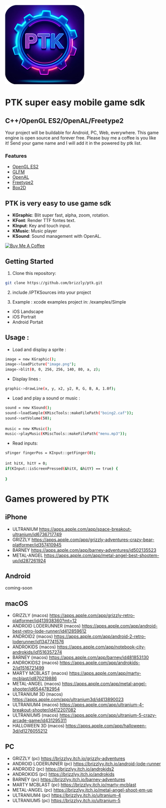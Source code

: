 <img src="logo.png" width="256" height="256">

# PTK super easy mobile game sdk
## C++/OpenGL ES2/OpenAL/Freetype2

Your project will be buildable for Android, PC, Web, everywhere.
This game engine is open source and forever free. Please buy me a coffee is you like it!
Send your game name and I will add it in the powered by ptk list.

### Features

- [OpenGL ES2](https://www.khronos.org/opengles/)
- [GLFM](https://github.com/brackeen/glfm)
- [OpenAL](https://github.com/kcat/openal-soft)
- [Freetype2](https://github.com/freetype/freetype)
- [Box2D](https://github.com/erincatto/box2d)


## PTK is very easy to use game sdk

- **KGraphic**: Blit super fast, alpha, zoom, rotation.
- **KFont**: Render TTF fontes text.
- **KInput**: Key and touch input.
- **KMusic**: Music player
- **KSound**: Sound management with OpenAL.

[![Buy Me A Coffee](https://cdn.buymeacoffee.com/buttons/default-orange.png)](https://www.buymeacoffee.com/jmapp)



## Getting Started

1. Clone this repository:
```bash
git clone https://github.com/brizzly/ptk.git
```
2. include /iPTKSources into your project   

3. Example : xcode examples project in: /examples/Simple
- iOS Landscape
- iOS Portrait
- Android Portait

## Usage : 

- Load and display a sprite :
```bash
image = new KGraphic();
image->loadPicture("image.png");
image->blit(0, 0, 256, 256, 140, 80, a, z);
```

- Display lines :
```bash
graphic->drawLine(x, y, x2, y2, R, G, B, A, 1.0f);
```

- Load and play a sound or music :
```bash
sound = new KSound();
sound->loadSample(KMiscTools::makeFilePath("boing2.caf"));
sound->setVolume(50);

music = new KMusic();
music->playMusic(KMiscTools::makeFilePath("menu.mp3"));
```

- Read inputs:
```bash
sFinger fingerPos = KInput::getFinger(0);

int hitX, hitY = 0;
if(KInput::isScreenPressed(&hitX, &hitY) == true) {

}
```



# Games prowered by PTK

## iPhone
- ULTRANIUM https://apps.apple.com/app/space-breakout-ultranium/id6736717749
- GRIZZLY https://apps.apple.com/app/grizzly-adventures-crazy-bear-platformer/id357410945
- BARNEY https://apps.apple.com/app/barney-adventures/id502135523
- METAL-ANGEL https://apps.apple.com/app/metal-angel-best-shootem-up/id287261924

## Android
coming-soon

## macOS
- GRIZZLY (macos) https://apps.apple.com/app/grizzly-retro-platformer/id413938360?mt=12
- ANDROID LODERUNNER (macos) https://apps.apple.com/app/android-best-retro-lode-runner/id412859612
- ANDROID2 (macos) https://apps.apple.com/app/android-2-retro-loderunner/id1347741576
- ANDROKIDS (macos) https://apps.apple.com/app/notebook-city-androkids/id1516357274
- BARNEY (macos) https://apps.apple.com/app/barney/id481853130
- ANDROKIDS2 (macos) https://apps.apple.com/app/androkids-2/id1516721499
- MARTY MCBLAST (macos) https://apps.apple.com/app/marty-mcblast/id870219886
- METAL-ANGEL (macos) https://apps.apple.com/app/metal-angel-shooter/id6544782954
- ULTRANIUM 3D (macos) https://apps.apple.com/app/ultranium3d/id413890023
- ULTRANIUM4 (macos) https://apps.apple.com/app/ultranium-4-breakout-shooter/id412207082
- ULTRANIUM5 (macos) https://apps.apple.com/app/ultranium-5-crazy-arcade-game/id431295311
- HALLOWEEN 3D (macos) https://apps.apple.com/app/halloween-3d/id1276055212

## PC
- GRIZZLY (pc) https://brizzlyy.itch.io/grizzly-adventures
- ANDROID LODERUNNER (pc) https://brizzlyy.itch.io/android-lode-runner
- ANDROID2 (pc) https://brizzlyy.itch.io/androkids2
- ANDROKIDS (pc) https://brizzlyy.itch.io/androkids
- BARNEY (pc) https://brizzlyy.itch.io/barney-adventures
- MARTY MCBLAST (pc) https://brizzlyy.itch.io/marty-mcblast
- METAL-ANGEL (pc) https://brizzlyy.itch.io/metal-angel-shoot-em-up
- ULTRANIUM4 (pc) https://brizzlyy.itch.io/ultranium-4
- ULTRANIUM5 (pc) https://brizzlyy.itch.io/ultranium-5


